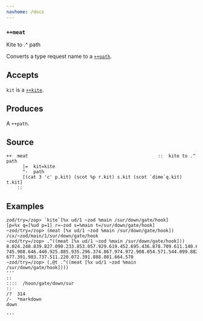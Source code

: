 ```yaml
---
navhome: /docs
---
```



### `++meat`

Kite to .^ path

Converts a type request name to a [`++path`]().

Accepts
-------

`kit` is a [`++kite`]().

Produces
--------

A `++path`.

Source
------

    ++  meat                                                ::  kite to .^ path
          |=  kit=kite
          ^-  path
          [(cat 3 'c' p.kit) (scot %p r.kit) s.kit (scot `dime`q.kit) t.kit]
        ::

Examples
--------

    zod/try=/zop> `kite`[%x ud/1 ~zod %main /sur/down/gate/hook]
    [p=%x q=[%ud p=1] r=~zod s=%main t=/sur/down/gate/hook]
    ~zod/try=/zop> (meat [%x ud/1 ~zod %main /sur/down/gate/hook])
    /cx/~zod/main/1/sur/down/gate/hook
    ~zod/try=/zop> .^((meat [%x ud/1 ~zod %main /sur/down/gate/hook]))
    8.024.240.839.827.090.233.853.057.929.619.452.695.436.878.709.611.140.677.
    745.908.646.440.925.885.935.296.374.867.974.972.908.054.571.544.099.882.490.
    677.391.983.737.511.220.072.391.888.081.664.570
    ~zod/try=/zop> (,@t .^((meat [%x ud/1 ~zod %main /sur/down/gate/hook])))
    '''
    ::
    ::::  /hoon/gate/down/sur
    ::
    /?  314
    /-  *markdown
    down

    '''


